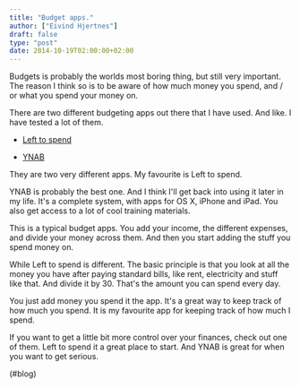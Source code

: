 ```yaml
---
title: "Budget apps."
author: ["Eivind Hjertnes"]
draft: false
type: "post"
date: 2014-10-19T02:00:00+02:00
---
```


Budgets is probably the worlds most boring thing, but still very
important. The reason I think so is to be aware of how much money you
spend, and / or what you spend your money on.

There are two different budgeting apps out there that I have used. And
like. I have tested a lot of them.

-   [Left
    to spend](https://itunes.apple.com/us/app/left-to-spend/id389245325?mt=8)

    <div class="HTML">
      <div></div>

    </p>

    </div>

-   [YNAB](http://www.youneedabudget.com)

They are two very different apps. My favourite is Left to spend.

YNAB is probably the best one. And I think I'll get back into using it
later in my life. It's a complete system, with apps for OS X, iPhone and
iPad. You also get access to a lot of cool training materials.

This is a typical budget apps. You add your income, the different
expenses, and divide your money across them. And then you start adding
the stuff you spend money on.

While Left to spend is different. The basic principle is that you look
at all the money you have after paying standard bills, like rent,
electricity and stuff like that. And divide it by 30. That's the amount
you can spend every day.

You just add money you spend it the app. It's a great way to keep track
of how much you spend. It is my favourite app for keeping track of how
much I spend.

If you want to get a little bit more control over your finances, check
out one of them. Left to spend it a great place to start. And YNAB is
great for when you want to get serious.

(#blog)
